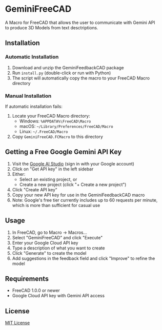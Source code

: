# GeminiFreeCAD
A Macro for FreeCAD that allows the user to communicate with Gemini API to produce 3D Models from text desctriptions.

## Installation

### Automatic Installation
1. Download and unzip the GeminiFeedbackCAD package
2. Run `install.py` (double-click or run with Python)
3. The script will automatically copy the macro to your FreeCAD Macro directory

### Manual Installation
If automatic installation fails:
1. Locate your FreeCAD Macro directory:
   - Windows: `%APPDATA%\FreeCAD\Macro`
   - macOS: `~/Library/Preferences/FreeCAD/Macro`
   - Linux: `~/.FreeCAD/Macro`
2. Copy `GeminiFreeCAD.FCMacro` to this directory

## Getting a Free Google Gemini API Key

1. Visit the [Google AI Studio](https://makersuite.google.com/app/apikey) (sign in with your Google account)
2. Click on "Get API key" in the left sidebar
3. Either:
   - Select an existing project, or
   - Create a new project (click "+ Create a new project")
4. Click "Create API key"
5. Copy your new API key for use in the GeminiFeedbackCAD macro
6. Note: Google's free tier currently includes up to 60 requests per minute, which is more than sufficient for casual use

## Usage
1. In FreeCAD, go to Macro → Macros...
2. Select "GeminiFreeCAD" and click "Execute"
3. Enter your Google Cloud API key
4. Type a description of what you want to create
5. Click "Generate" to create the model
6. Add suggestions in the feedback field and click "Improve" to refine the model

## Requirements
- FreeCAD 1.0.0 or newer
- Google Cloud API key with Gemini API access

## License
[MIT License](LICENSE)
